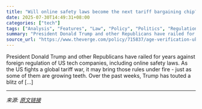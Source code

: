 ```yaml
---
title: "Will online safety laws become the next tariff bargaining chip?"
date: 2025-07-30T14:49:31+08:00
categories: ["tech"]
tags: ["Analysis", "Features", "Law", "Policy", "Politics", "Regulation", "Speech"]
summary: "President Donald Trump and other Republicans have railed for years against foreign regulation of US tech companies, including online safety laws. As the US fights a global tariff war, it may bring tho"
source_url: "https://www.theverge.com/policy/715837/age-verification-uk-online-safety-act-trump"
---
```


President Donald Trump and other Republicans have railed for years against foreign regulation of US tech companies, including online safety laws. As the US fights a global tariff war, it may bring those rules under fire - just as some of them are growing teeth. Over the past weeks, Trump has touted a blitz of [&#8230;]

---

*来源: [原文链接](https://www.theverge.com/policy/715837/age-verification-uk-online-safety-act-trump)*

